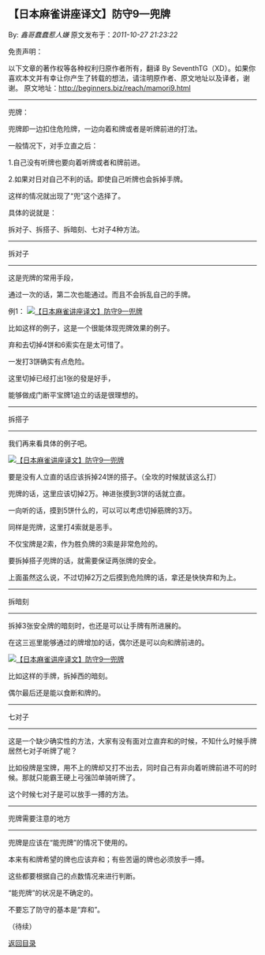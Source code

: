 ## 【日本麻雀讲座译文】防守9—兜牌

By: *鑫哥蠢蠢惹人嫌* 原文发布于：*2011-10-27 21:23:22*

免责声明：

以下文章的著作权等各种权利归原作者所有，翻译 By
SeventhTG（XD）。如果你喜欢本文并有幸让你产生了转载的想法，请注明原作者、原文地址以及译者，谢谢。
原文地址：http://beginners.biz/reach/mamori9.html

------------------------------------------------------------------------------------

兜牌：

兜牌即一边扣住危险牌，一边向着和牌或者是听牌前进的打法。

一般情况下，对手立直之后：

1.自己没有听牌也要向着听牌或者和牌前进。

2.如果对日对自己不利的话。即使自己听牌也会拆掉手牌。

这样的情况就出现了“兜”这个选择了。

具体的说就是：

拆对子、拆搭子、拆暗刻、七对子4种方法。

------------------------------------------------------------------------------------

拆对子

------------------------------------------------------------------------------------

这是兜牌的常用手段，

通过一次的话，第二次也能通过。而且不会拆乱自己的手牌。

例1：
[![【日本麻雀讲座译文】防守9&mdash;兜牌](http://s13.sinaimg.cn/middle/7f78b76fxb047ca1a131c&amp;690)](http://photo.blog.sina.com.cn/showpic.html#blogid=7f78b76f0100yvw7&url=http://s13.sinaimg.cn/orignal/7f78b76fxb047ca1a131c)

比如这样的例子，这是一个很能体现兜牌效果的例子。

弃和去切掉4饼和6索实在是太可惜了。

一发打3饼确实有点危险。

这里切掉已经打出1张的發是好手，

能够做成门断平宝牌1追立的话是很理想的。

------------------------------------------------------------------------------------

拆搭子

------------------------------------------------------------------------------------

我们再来看具体的例子吧。

[![【日本麻雀讲座译文】防守9&mdash;兜牌](http://s15.sinaimg.cn/middle/7f78b76fxb047d927346e&amp;690)](http://photo.blog.sina.com.cn/showpic.html#blogid=7f78b76f0100yvw7&url=http://s15.sinaimg.cn/orignal/7f78b76fxb047d927346e)

要是没有人立直的话应该拆掉24饼的搭子。（全攻的时候就该这么打）

兜牌的话，这里应该切掉2万。神进张摸到3饼的话就立直。

一向听的话，摸到5饼什么的，可以可以考虑切掉筋牌的3万。

同样是兜牌，这里打4索就是恶手。

不仅宝牌是2索，作为胜负牌的3索是非常危险的。

要拆掉搭子兜牌的话，就需要保证两张牌的安全。

上面虽然这么说，不过切掉2万之后摸到危险牌的话，拿还是快快弃和为上。

------------------------------------------------------------------------------------

拆暗刻

------------------------------------------------------------------------------------
拆掉3张安全牌的暗刻时，也还是可以让手牌有所进展的。

在这三巡里能够通过的牌增加的话，偶尔还是可以向和牌前进的。

[![【日本麻雀讲座译文】防守9&mdash;兜牌](http://s5.sinaimg.cn/middle/7f78b76fxb0480413a2a4&amp;690)](http://photo.blog.sina.com.cn/showpic.html#blogid=7f78b76f0100yvw7&url=http://s5.sinaimg.cn/orignal/7f78b76fxb0480413a2a4)

比如这样的手牌，拆掉西的暗刻。

偶尔最后还是能以食断和牌的。

------------------------------------------------------------------------------------

七对子

------------------------------------------------------------------------------------

这是一个缺少确实性的方法，大家有没有面对立直弃和的时候，不知什么时候手牌居然七对子听牌了呢？

比如役牌是宝牌，用不上的牌却又打不出去，同时自己有非向着听牌前进不可的时候。那就只能霸王硬上弓强凹单骑听牌了。

这个时候七对子是可以放手一搏的方法。

------------------------------------------------------------------------------------

兜牌需要注意的地方

------------------------------------------------------------------------------------

兜牌是应该在“能兜牌”的情况下使用的。

本来有和牌希望的牌也应该弃和；有些苦逼的牌也必须放手一搏。

这些都要根据自己的点数情况来进行判断。

“能兜牌”的状况是不确定的。

不要忘了防守的基本是“弃和”。

（待续）

[返回目录](index.html)
